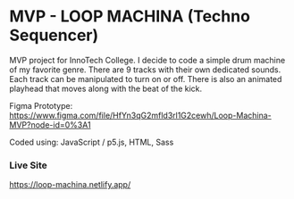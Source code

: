 # MVP - LOOP MACHINA (Techno Sequencer)

MVP project for InnoTech College. I decide to code a simple drum machine of my favorite genre.
There are 9 tracks with their own dedicated sounds. Each track can be manipulated to turn on or off.
There is also an animated playhead that moves along with the beat of the kick.

Figma Prototype: https://www.figma.com/file/HfYn3qG2mfld3rl1G2cewh/Loop-Machina-MVP?node-id=0%3A1

Coded using:
JavaScript / p5.js, 
HTML, 
Sass

### Live Site
https://loop-machina.netlify.app/
